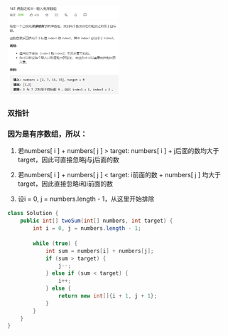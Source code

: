 <img src = 'https://github.com/leopardv10/DataStructure-and-ComputerAlgorithm/blob/master/%E5%8F%8C%E6%8C%87%E9%92%88/images/167.png?raw=true' width=50%>

### 双指针

### 因为是有序数组，所以：

1. 若numbers[ i ] + numbers[ j ] > target: numbers[ i ] + j后面的数均大于target，因此可直接忽略j与j后面的数

2. 若numbers[ i ] + numbers[ j ] < target: i前面的数 + numbers[ j ] 均大于target，因此直接忽略i和i前面的数
3. 设i = 0, j = numbers.length - 1，从这里开始排除

```java
class Solution { 
    public int[] twoSum(int[] numbers, int target) {
        int i = 0, j = numbers.length - 1;

        while (true) {
            int sum = numbers[i] + numbers[j];
            if (sum > target) {
                j--;
            } else if (sum < target) {
                i++;
            } else {
                return new int[]{i + 1, j + 1};
            }
        }
    }
}
```


